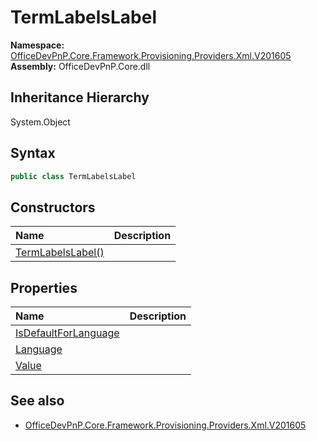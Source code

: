 # TermLabelsLabel
  

**Namespace:** [OfficeDevPnP.Core.Framework.Provisioning.Providers.Xml.V201605](OfficeDevPnP.Core.Framework.Provisioning.Providers.Xml.V201605.md)  
**Assembly:** OfficeDevPnP.Core.dll  
## Inheritance Hierarchy
System.Object  
## Syntax
```C#
public class TermLabelsLabel
```
## Constructors
|**Name**|**Description**|
|:-----|:-----|
| [TermLabelsLabel()](OfficeDevPnP.Core.Framework.Provisioning.Providers.Xml.V201605.TermLabelsLabel.ctor1.md) |  
## Properties
|**Name**|**Description**|
|:-----|:-----|
| [IsDefaultForLanguage](OfficeDevPnP.Core.Framework.Provisioning.Providers.Xml.V201605.TermLabelsLabel.IsDefaultForLanguage.md) | 
| [Language](OfficeDevPnP.Core.Framework.Provisioning.Providers.Xml.V201605.TermLabelsLabel.Language.md) | 
| [Value](OfficeDevPnP.Core.Framework.Provisioning.Providers.Xml.V201605.TermLabelsLabel.Value.md) | 
## See also
- [OfficeDevPnP.Core.Framework.Provisioning.Providers.Xml.V201605](OfficeDevPnP.Core.Framework.Provisioning.Providers.Xml.V201605.md)
